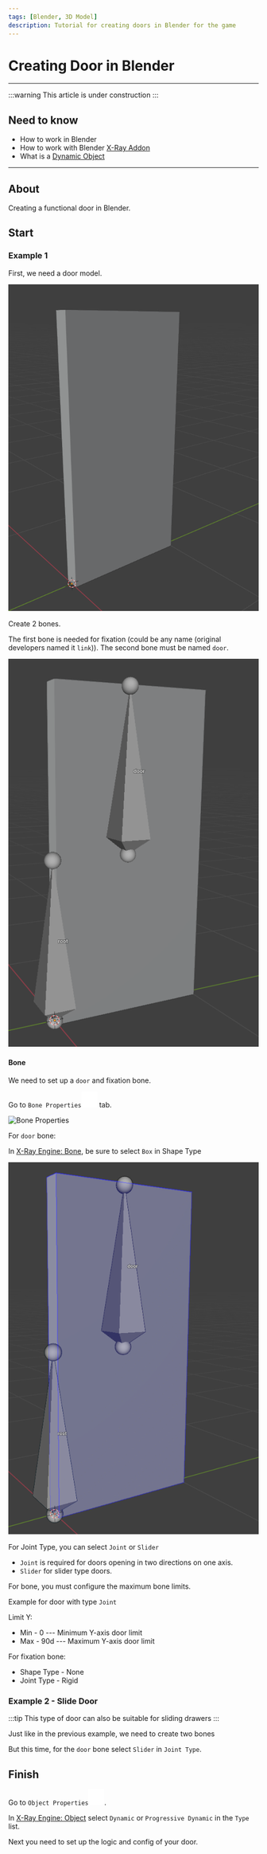```yaml
---
tags: [Blender, 3D Model]
description: Tutorial for creating doors in Blender for the game
---
```


# Creating Door in Blender

___

:::warning
This article is under construction
:::

## Need to know

- How to work in Blender
- How to work with Blender [X-Ray Addon](../../modding-tools/blender/README.md)
- What is a [Dynamic Object](../../glossary/glossary.html#dynamic-object)

___

## About

Creating a functional door in Blender.

## Start

### Example 1

First, we need a door model.

![alt text centered](assets/images/creating-door-in-blender-model-example.png)

Create 2 bones.

The first bone is needed for fixation (could be any name (original developers named it `link`)).
The second bone must be named `door`.

![alt text centered](assets/images/creating-door-in-blender-bones-example.png)

#### Bone

We need to set up a `door` and fixation bone.

Go to `Bone Properties`![Bone Properties](../../../static/icons/blender/bone.svg) tab.

<img src="/icons/blender/bone.svg" alt="Bone Properties" class="theme-aware-svg" />

For `door` bone:

In [X-Ray Engine: Bone](../../modding-tools/blender/addon-panels/panel-bone.md), be sure to select `Box` in Shape Type

![alt text centered](assets/images/creating-door-in-blender-bone-shape.png)

For Joint Type, you can select `Joint` or `Slider`

- `Joint` is required for doors opening in two directions on one axis.
- `Slider` for slider type doors.

For bone, you must configure the maximum bone limits.

Example for door with type `Joint`

Limit Y:

- Min - 0 --- Minimum Y-axis door limit
- Max - 90d --- Maximum Y-axis door limit

For fixation bone:

- Shape Type - None
- Joint Type - Rigid

### Example 2 - Slide Door

:::tip
This type of door can also be suitable for sliding drawers
:::

Just like in the previous example, we need to create two bones

But this time, for the `door` bone select `Slider` in `Joint Type`.

## Finish

Go to `Object Properties`![Object Properties svg-icon](../../../static/icons/blender/object-data.svg).

In [X-Ray Engine: Object](../../modding-tools/blender/addon-panels/panel-object.md) select `Dynamic` or `Progressive Dynamic` in the `Type` list.

Next you need to set up the logic and config of your door.
